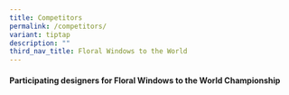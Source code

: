 ```yaml
---
title: Competitors
permalink: /competitors/
variant: tiptap
description: ""
third_nav_title: Floral Windows to the World
---
```

<h4>Participating designers for Floral Windows to the World Championship</h4>
<p></p>